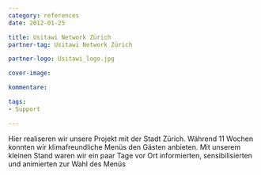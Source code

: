 ```yaml
---
category: references
date: 2012-01-25

title: Usitawi Network Zürich
partner-tag: Usitawi Network Zürich

partner-logo: Usitawi_logo.jpg

cover-image: 

kommentare:

tags:
- Support

---
```


Hier realiseren wir unsere Projekt mit der Stadt Zürich. Während 11 Wochen konnten wir klimafreundliche Menüs den Gästen anbieten. Mit unserem kleinen Stand waren wir ein paar Tage vor Ort informierten, sensibilisierten und animierten zur Wahl des Menüs